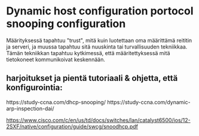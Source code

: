 <h1>Dynamic host configuration portocol snooping configuration</h1>

Määrityksessä tapahtuu "trust", mitä kuin luotettaan oma määrittämä reititin ja serveri, ja muussa tapahtuu sitä nuuskinta tai turvallisuuden tekniikkaa. 
Tämän tekniikkan tapahtuu kytkimessä, että määritettyksessä mitä tietokoneet kommunikoivat keskennään.


<h2> harjoitukset ja pientä tutoriaali & ohjetta, että konfigurointia: </h2>
https://study-ccna.com/dhcp-snooping/
https://study-ccna.com/dynamic-arp-inspection-dai/

https://www.cisco.com/c/en/us/td/docs/switches/lan/catalyst6500/ios/12-2SXF/native/configuration/guide/swcg/snoodhcp.pdf
